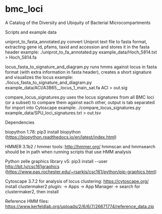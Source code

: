 # bmc_loci
A Catalog of the Diversity and Ubiquity of Bacterial Microcompartments

Scripts and example data

uniprot_to_fasta_annotated.py
convert Uniprot text file to fasta format, extracting gene id, pfams, taxid and accession and stores it in the fasta header
example:
./uniprot_to_fa_annotated.py example_data/Hoch_5814.txt > Hoch_5814.fa

locus_fasta_to_signature_and_diagram.py
runs hmms against locus in fasta format (with extra information in fasta header), creates a short signature and visualizes the locus
example:
./locus_fasta_to_signature_and_diagram.py example_data/ACI/A3B65__locus_1_main_sat.fa ACI > out.sig

compare_locus_signatures.py
uses the locus signatures from all BMC loci (or a subset) to compare them against each other, output is tab separated for import into Cytoscape
example:
./compare_locus_signatures.py example_data/SPU_loci_signatures.txt > out.tsv


Dependencies

biopython 1.78:
pip3 install biopython
(https://biopython.readthedocs.io/en/latest/index.html)

HMMER 3.1b2 / hmmer tools:
http://hmmer.org/
hmmscan and hmmsearch should be in path when running scripts that use HMM analysis 

Python zelle graphics library v5:
pip3 install --user http://bit.ly/csc161graphics
(https://www.pas.rochester.edu/~rsarkis/csc161/python/pip-graphics.html)

Cytoscape 3.7.2 for analysis of locus clustering:
https://cytoscape.org/
install clustermaker2 plugin:
-> Apps -> App Manager -> search for clustermaker2, then install

Reference HMM files:
https://www.kerfeldlab.org/uploads/2/6/6/7/26671774/reference_data.zip

